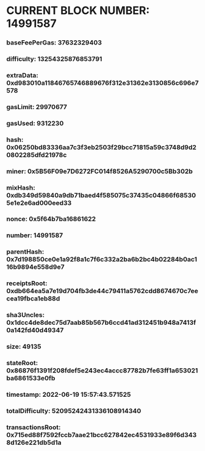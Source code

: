 # CURRENT BLOCK NUMBER: 14991587

### baseFeePerGas: 37632329403
### difficulty: 13254325876853791
### extraData: 0xd983010a11846765746889676f312e31362e3130856c696e7578
### gasLimit: 29970677
### gasUsed: 9312230
### hash: 0x06250bd83336aa7c3f3eb2503f29bcc71815a59c3748d9d20802285dfd21978c
### miner: 0x5B56F09e7D6272FC014f8526A5290700c5Bb302b
### mixHash: 0xdb349d59840a9db71baed4f585075c37435c04866f685305e1e2e6ad000eed33
### nonce: 0x5f64b7ba16861622
### number: 14991587
### parentHash: 0x7d198850ce0e1a92f8a1c7f6c332a2ba6b2bc4b02284b0ac116b9894e558d9e7
### receiptsRoot: 0xdb664ea5a7e19d704fb3de44c79411a5762cdd8674670c7eecea19fbca1eb88d
### sha3Uncles: 0x1dcc4de8dec75d7aab85b567b6ccd41ad312451b948a7413f0a142fd40d49347
### size: 49135
### stateRoot: 0x86876f1391f208fdef5e243ec4accc87782b7fe63ff1a653021ba6861533e0fb
### timestamp: 2022-06-19 15:57:43.571525
### totalDifficulty: 52095242431336108914340
### transactionsRoot: 0x715ed88f7592fccb7aae21bcc627842ec4531933e89f6d3438d126e221db5d1a
